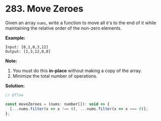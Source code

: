# 283. Move Zeroes

Given an array `nums`, write a function to move all `0`'s to the end of it while maintaining the relative order of the non-zero elements.

**Example:**

```
Input: [0,1,0,3,12]
Output: [1,3,12,0,0]
```

**Note:**

1. You must do this **in-place** without making a copy of the array.
2. Minimize the total number of operations.

**Solution:**

```js
// @flow

const moveZeroes = (nums: number[]): void => {
  [...nums.filter(x => x !== 0), ...nums.filter(x => x === 0)];
};
```
